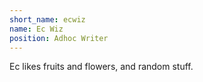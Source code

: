 ```yaml
---
short_name: ecwiz
name: Ec Wiz
position: Adhoc Writer
---
```

Ec likes fruits and flowers, and random stuff.